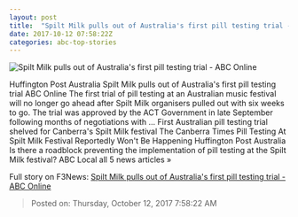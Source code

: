 ```yaml
---
layout: post
title:  "Spilt Milk pulls out of Australia's first pill testing trial - ABC Online"
date: 2017-10-12 07:58:22Z
categories: abc-top-stories
---
```


![Spilt Milk pulls out of Australia's first pill testing trial - ABC Online](http://www.abc.net.au/cm/rimage/6968700-1x1-large.jpg?v=7)

Huffington Post Australia Spilt Milk pulls out of Australia's first pill testing trial ABC Online The first trial of pill testing at an Australian music festival will no longer go ahead after Spilt Milk organisers pulled out with six weeks to go. The trial was approved by the ACT Government in late September following months of negotiations with ... First Australian pill testing trial shelved for Canberra's Spilt Milk festival The Canberra Times Pill Testing At Spilt Milk Festival Reportedly Won't Be Happening Huffington Post Australia Is there a roadblock preventing the implementation of pill testing at the Spilt Milk festival? ABC Local all 5 news articles »


Full story on F3News: [Spilt Milk pulls out of Australia's first pill testing trial - ABC Online](http://www.f3nws.com/n/bSKEMD)

> Posted on: Thursday, October 12, 2017 7:58:22 AM
